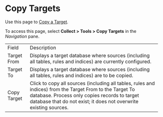 # Copy Targets

<div class="use">

Use this page to [Copy a
Target](../Use_Cases/Copy_a_Target_Collect.htm).

</div>

To access this page, select <span style="font-weight: bold;">Collect \>
Tools \> Copy Targets</span> in the
<span style="font-style: italic;">Navigation</span>
pane.

|             |                                                                                                                                                                                                                               |
| ----------- | ----------------------------------------------------------------------------------------------------------------------------------------------------------------------------------------------------------------------------- |
| Field       | Description                                                                                                                                                                                                                   |
| Target From | Displays a target database where sources (including all tables, rules and indices) are currently configured.                                                                                                                  |
| Target To   | Displays a target database where sources (including all tables, rules and indices) are to be copied.                                                                                                                          |
| Copy Target | Click to copy all sources (including all tables, rules and indices) from the Target From to the Target To database. Process only copies records to target database that do not exist; it does not overwrite existing sources. |
